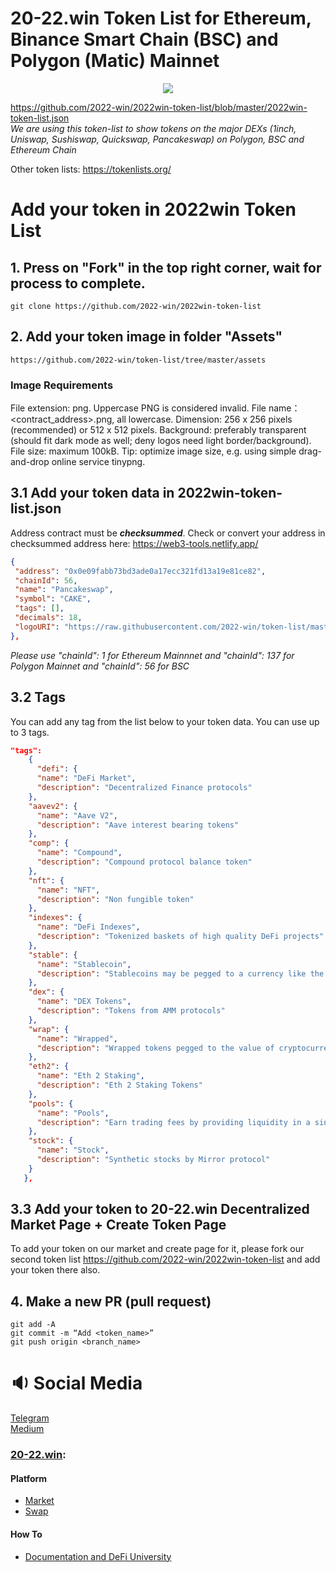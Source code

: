 # 20-22.win Token List for Ethereum, Binance Smart Chain (BSC) and Polygon (Matic) Mainnet

<p align="center"><img src="https://uploads-ssl.webflow.com/5fb23ed0d183e443d48de300/60f7ddddcdb970cf579066c8_Ethereum%20and%20Polygon%20Full%20Token%20List%202.png"></p>

https://github.com/2022-win/2022win-token-list/blob/master/2022win-token-list.json <br>
*We are using this token-list to show tokens on the major DEXs (1inch, Uniswap, Sushiswap, Quickswap, Pancakeswap) on Polygon, BSC and Ethereum Chain*

Other token lists: https://tokenlists.org/

# Add your token in 2022win Token List 
## 1. Press on "Fork" in the top right corner, wait for process to complete.

```
git clone https://github.com/2022-win/2022win-token-list
```

## 2. Add your token image in folder "Assets"

```
https://github.com/2022-win/token-list/tree/master/assets 
```

### Image Requirements
File extension: png. Uppercase PNG is considered invalid.
File name：<contract_address>.png, all lowercase.
Dimension: 256 x 256 pixels (recommended) or 512 x 512 pixels.
Background: preferably transparent (should fit dark mode as well; deny logos need light border/background).
File size: maximum 100kB.  Tip: optimize image size, e.g. using simple drag-and-drop online service tinypng.

## 3.1 Add your token data in 2022win-token-list.json

Address contract must be ***checksummed***. Check or convert your address in checksummed address here: https://web3-tools.netlify.app/

```json
{
 "address": "0x0e09fabb73bd3ade0a17ecc321fd13a19e81ce82",
 "chainId": 56,
 "name": "Pancakeswap",
 "symbol": "CAKE",
 "tags": [],
 "decimals": 18,
 "logoURI": "https://raw.githubusercontent.com/2022-win/token-list/master/assets/0x0e09fabb73bd3ade0a17ecc321fd13a19e81ce82.png"
},
```
*Please use "chainId": 1 for Ethereum Mainnnet and "chainId": 137 for Polygon Mainnet and "chainId": 56 for BSC*

## 3.2 Tags

You can add any tag from the list below to your token data. You can use up to 3 tags.

```json
"tags": 
    {
      "defi": {
      "name": "DeFi Market",
      "description": "Decentralized Finance protocols"
    },
    "aavev2": {
      "name": "Aave V2",
      "description": "Aave interest bearing tokens"
    },
    "comp": {
      "name": "Compound",
      "description": "Compound protocol balance token"
    },
    "nft": {
      "name": "NFT",
      "description": "Non fungible token"
    },
    "indexes": {
      "name": "DeFi Indexes",
      "description": "Tokenized baskets of high quality DeFi projects"
    },
    "stable": {
      "name": "Stablecoin",
      "description": "Stablecoins may be pegged to a currency like the US dollar or to a commoditys price such as gold"
    },
    "dex": {
      "name": "DEX Tokens",
      "description": "Tokens from AMM protocols"
    },
    "wrap": {
      "name": "Wrapped",
      "description": "Wrapped tokens pegged to the value of cryptocurrency from another chain"
    },
    "eth2": {
      "name": "Eth 2 Staking",
      "description": "Eth 2 Staking Tokens"
    },
    "pools": {
      "name": "Pools",
      "description": "Earn trading fees by providing liquidity in a single transaction"
    },
    "stock": {
      "name": "Stock",
      "description": "Synthetic stocks by Mirror protocol"
    }
   },
```

## 3.3 Add your token to 20-22.win Decentralized Market Page + Create Token Page

To add your token on our market and create page for it, please fork our second token list https://github.com/2022-win/2022win-token-list and add your token there also.

## 4. Make a new PR (pull request)

```
git add -A
git commit -m “Add <token_name>”
git push origin <branch_name>
```

# 🔉 Social Media
[Telegram](https://t.me/win20_22) <br>
[Medium](https://20-22win.medium.com/) <br>

### [20-22.win](https://20-22.win/):
#### Platform
- [Market](https://20-22.win/#/market)
- [Swap](https://20-22.win/#/hyper-dex)

#### How To
- [Documentation and DeFi University](https://docs.2022-win/)
